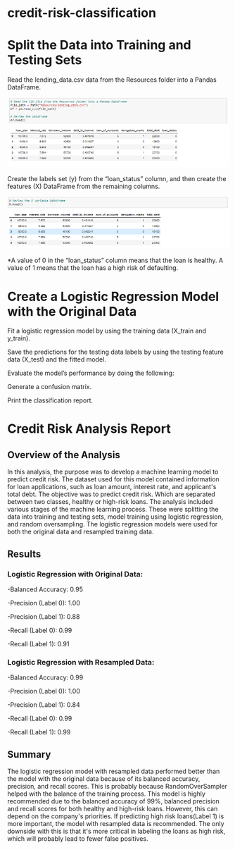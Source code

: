 # credit-risk-classification

# Split the Data into Training and Testing Sets

Read the lending_data.csv data from the Resources folder into a Pandas DataFrame.

![Alt text](image.png)

Create the labels set (y) from the “loan_status” column, and then create the features (X) DataFrame from the remaining columns.

![Alt text](image-1.png)

*A value of 0 in the “loan_status” column means that the loan is healthy. A value of 1 means that the loan has a high risk of defaulting.


# Create a Logistic Regression Model with the Original Data

Fit a logistic regression model by using the training data (X_train and y_train).

Save the predictions for the testing data labels by using the testing feature data (X_test) and the fitted model.

Evaluate the model’s performance by doing the following:

Generate a confusion matrix.

Print the classification report.

# Credit Risk Analysis Report

## Overview of the Analysis

In this analysis, the purpose was to develop a machine learning model to predict credit risk.  The dataset used for this model contained information for loan applications, such as loan amount, interest rate, and applicant's total debt. The objective was to predict credit risk.  Which are separated between two classes, healthy or high-risk loans. The analysis included various stages of the machine learning process.  These were splitting the data into training and testing sets, model training using logistic regression, and random oversampling.  The logistic regression models were used for both the original data and resampled training data.


## Results

### Logistic Regression with Original Data:

-Balanced Accuracy: 0.95

-Precision (Label 0): 1.00

-Precision (Label 1): 0.88

-Recall (Label 0): 0.99

-Recall (Label 1): 0.91


### Logistic Regression with Resampled Data:

-Balanced Accuracy: 0.99

-Precision (Label 0): 1.00

-Precision (Label 1): 0.84

-Recall (Label 0): 0.99

-Recall (Label 1): 0.99


## Summary

The logistic regression model with resampled data performed better than the model with the original data because of its balanced accuracy, precision, and recall scores.  This is probably because RandomOverSampler helped with the balance of the training process.  This model is highly recommended due to the balanced accuracy of 99%, balanced precision and recall scores for both healthy and high-risk loans.  However, this can depend on the company's priorities.  If predicting high risk loans(Label 1) is more important, the model with resampled data is recommended.  The only downside with this is that it's more critical in labeling the loans as high risk, which will probably lead to fewer false positives.

